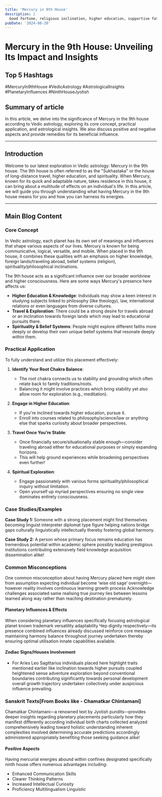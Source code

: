 ```yaml
---
title: 'Mercury in 9th House'
description: |
  Good fortune, religious inclination, higher education, supportive father.
pubDate: '2024-08-20'
---
```


# Mercury in the 9th House: Unveiling Its Impact and Insights

## Top 5 Hashtags
#MercuryIn9thHouse #VedicAstrology #AstrologicalInsights #PlanetaryInfluences #NinthHouseJyotish

## Summary of article
In this article, we delve into the significance of Mercury in the 9th house according to Vedic astrology, exploring its core concept, practical application, and astrological insights. We also discuss positive and negative aspects and provide remedies for its beneficial influence.

---

## Introduction
Welcome to our latest exploration in Vedic astrology: Mercury in the 9th house. The 9th house is often referred to as the "Sukhastaka" or the house of long-distance travel, higher education, and spirituality. When Mercury, known for its quick and adaptable nature, takes residence in this house, it can bring about a multitude of effects on an individual's life. In this article, we will guide you through understanding what having Mercury in the 9th house means for you and how you can harness its energies.

---

## Main Blog Content

### Core Concept
In Vedic astrology, each planet has its own set of meanings and influences that shape various aspects of our lives. Mercury is known for being communicative, logical, versatile, and mobile. When placed in the 9th house, it combines these qualities with an emphasis on higher knowledge, foreign lands/traveling abroad, belief systems (religion), spirituality/philosophical inclinations.

The 9th house acts as a significant influence over our broader worldview and higher consciousness. Here are some ways Mercury's presence here affects us:

- **Higher Education & Knowledge**: Individuals may show a keen interest in studying subjects linked to philosophy (like theology), law, international relations or even languages from diverse cultures.
- **Travel & Exploration**: There could be a strong desire for travels abroad or an inclination towards foreign lands which may lead to educational pursuits there.
- **Spirituality & Belief Systems**: People might explore different faiths more deeply or develop their own unique belief systems that resonate deeply within them.
  
### Practical Application
To fully understand and utilize this placement effectively:

1. **Identify Your Root Chakra Balance**:
   - The root chakra connects us to stability and grounding which often relate back to family traditions/roots.
   - Balancing it might involve practices which bring stability yet also allow room for exploration (e.g., meditation).

2. **Engage in Higher Education**:
   - If you're inclined towards higher education, pursue it.
   - Enroll into courses related to philosophy/science/law or anything else that sparks curiosity about broader perspectives.

3. **Travel Once You’re Stable**:
    - Once financially secure/situationally stable enough—consider traveling abroad either for educational purposes or simply expanding horizons.
    - This will help ground experiences while broadening perspectives even further!

4. **Spiritual Exploration**:
    - Engage passionately with various forms spirituality/philosophical inquiry without limitation.
    - Open yourself up myriad perspectives ensuring no single view dominates entirety consciousness.


### Case Studies/Examples

**Case Study 1:** 
Someone with a strong placement might find themselves becoming linguist interpreter diplomat type figure helping nations bridge gaps culturally linguistically intellectually thereby fostering global harmony.


**Case Study 2:** 
A person whose primary focus remains education has tremendous potential within academic sphere possibly leading prestigious institutions contributing extensively field knowledge acquisition dissemination alike!


### Common Misconceptions
One common misconception about having Mercury placed here might stem from assumption expecting individual become ‘wise old sage’ overnight—however reality involves continuous learning growth process Acknowledge challenges associated same realising true journey lies between lessons learned along way rather than reaching destination prematurely.


#### Planetary Influences & Effects 

When considering planetary influences specifically focusing astrological planet known trademark versatility adaptability Чер dignity respectively—its presence combined influences already discussed reinforce core message maintaining harmony balance throughout journey undertaken thereby ensuring optimal utilisation innate capabilities available.


#### Zodiac Signs/Houses Involvement 

* For Aries Leo Sagittarius individuals placed here highlight traits mentioned earlier like inclination towards higher pursuits coupled heightened sense adventure exploration beyond conventional boundaries contributing significantly towards personal development overall growth trajectory undertaken collectively under auspicious influence prevailing.


### Sanskrit Texts[From Books like - Chamatkar Chintamani] 


Chamatkar Chintamani—a renowned text by Jyotish pundits—provides deeper insights regarding planetary placements particularly how they manifest differently according individual birth charts collected analyzed comprehensively leading toward holistic understanding inherent complexities involved determining accurate predictions accordingly administered appropriately benefiting those seeking guidance alike!


#### Positive Aspects 

Having mercurial energies abound within confines designated specifically ninth house offers numerous advantages including:

* Enhanced Communication Skills 
* Clearer Thinking Patterns 
* Increased Intellectual Curiosity 
* Proficiency Multilingualism Linguistic